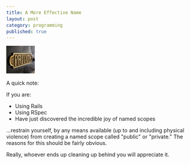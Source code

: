 ```yaml
---
title: A More Effective Name
layout: post
category: programming
published: true
---
```

<img alt="Back Off." class="picA floatleft" src="/images/private_sign.png" />

A quick note:

If you are:
* Using Rails
* Using RSpec
* Have just discovered the incredible joy of named scopes

...restrain yourself, by any means available (up to and including physical violence) from creating a named scope called "public" or "private."  The reasons for this should be fairly obvious.

Really, whoever ends up cleaning up behind you will appreciate it.

